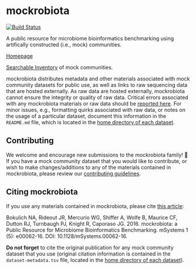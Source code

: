 # mockrobiota

[![Build Status](https://travis-ci.org/caporaso-lab/mockrobiota.svg?branch=master)](https://travis-ci.org/caporaso-lab/mockrobiota)

A public resource for microbiome bioinformatics benchmarking using artifically constructed (i.e., mock) communities.

[Homepage](http://caporaso-lab.github.io/mockrobiota/)

[Searchable Inventory](./inventory.tsv) of mock communities.

mockrobiota distributes metadata and other materials associated with mock community datasets for public use, as well as links to raw sequencing data that are hosted externally. As raw data are hosted externally, mockrobiota cannot ensure the integrity or quality of raw data. Critical errors associated with any mockrobiota materials or raw data should be [reported here](https://github.com/caporaso-lab/mockrobiota/issues). For minor issues, e.g., formatting quirks associated with raw data, or notes on the usage of a particular dataset, document this information in the ``README.md`` file, which  is located in the [home directory of each dataset](https://github.com/caporaso-lab/mockrobiota/tree/master/data).

## Contributing
We welcome and encourage new submissions to the mockrobiota family! :tada: If you have a mock community dataset that you would like to contribute, or wish to make changes/additions to any of the materials contained in mockrobiota, please review our [contributing guidelines](./CONTRIBUTING.md).

## Citing mockrobiota
If you use any materials contained in mockrobiota, please cite [this article](http://msystems.asm.org/content/1/5/e00062-16):

Bokulich NA, Rideout JR, Mercurio WG, Shiffer A, Wolfe B, Maurice CF, Dutton RJ, Turnbaugh PJ, Knight R, Caporaso JG. 2016. mockrobiota: a Public Resource for Microbiome Bioinformatics Benchmarking. mSystems 1 (5): e00062-16. DOI: 10.1128/mSystems.00062-16.

**Do not forget** to cite the original publication for any mock community dataset that you use (original citation information is contained in the ``dataset-metadata.tsv`` file, located in the [home directory of each dataset](https://github.com/caporaso-lab/mockrobiota/tree/master/data)).
